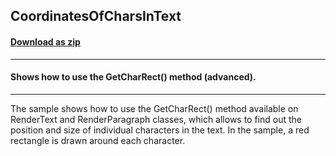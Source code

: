 ## CoordinatesOfCharsInText
#### [Download as zip](https://minhaskamal.github.io/DownGit/#/home?url=https://github.com/GrapeCity/ComponentOne-WinForms-Samples/tree/master/NetFramework\Reports\C1Preview\VB\CoordinatesOfCharsInText)
____
#### Shows how to use the GetCharRect() method (advanced).
____
The sample shows how to use the GetCharRect() method available on RenderText and RenderParagraph classes, which allows to find out the position and size of individual characters in the text. In the sample, a red rectangle is drawn around each character. 
